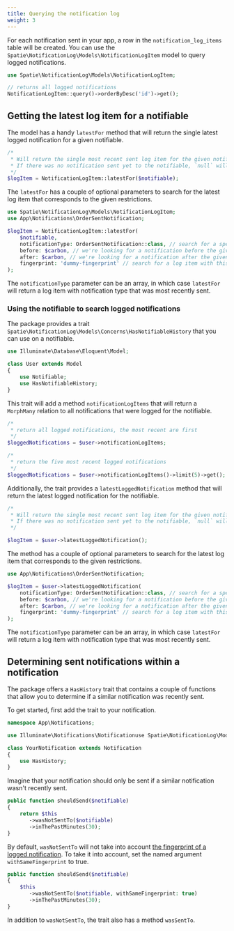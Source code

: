 ```yaml
---
title: Querying the notification log
weight: 3
---
```


For each notification sent in your app, a row in the `notification_log_items` table will be created. You can use the `Spatie\NotificationLog\Models\NotificationLogItem` model to query logged notifications.

```php
use Spatie\NotificationLog\Models\NotificationLogItem;

// returns all logged notifications
NotificationLogItem::query()->orderByDesc('id')->get();
```

## Getting the latest log item for a notifiable

The model has a handy `latestFor` method that will return the single latest logged notification for a given notifiable.

```php
/*
 * Will return the single most recent sent log item for the given notifiable.
 * If there was no notification sent yet to the notifiable, `null` will be returned.
 */
$logItem = NotificationLogItem::latestFor($notifiable);
```

The `latestFor` has a couple of optional parameters to search for the latest log item that corresponds to the given restrictions. 

```php
use Spatie\NotificationLog\Models\NotificationLogItem;
use App\Notifications\OrderSentNotification;

$logItem = NotificationLogItem::latestFor(
    $notifiable,
    notificationType: OrderSentNotification::class, // search for a specific notification type
    before: $carbon, // we're looking for a notification before the given carbon instance
    after: $carbon, // we're looking for a notification after the given carbon instance
    fingerprint: 'dummy-fingerprint' // search for a log item with this fingerprint
);
```

The `notificationType` parameter can be an array, in which case `latestFor` will return a log item with notification type that was most recently sent.

### Using the notifiable to search logged notifications

The package provides a trait `Spatie\NotificationLog\Models\Concerns\HasNotifiableHistory` that you can use on a notifiable.

```php
use Illuminate\Database\Eloquent\Model;

class User extends Model
{
    use Notifiable;
    use HasNotifiableHistory;
}
```

This trait will add a method `notificationLogItems` that will return a `MorphMany` relation to all notifications that were logged for the notifiable.

```php
/*
 * return all logged notifications, the most recent are first
 */
$loggedNotifications = $user->notificationLogItems;

/*
 * return the five most recent logged notifications
 */
$loggedNotifications = $user->notificationLogItems()->limit(5)->get();
```

Additionally, the trait provides a `latestLoggedNotification` method that will return the latest logged notification for the notifiable.

```php
/*
 * Will return the single most recent sent log item for the given notifiable.
 * If there was no notification sent yet to the notifiable, `null` will be returned.
 */

$logItem = $user->latestLoggedNotification();
```

The method has a couple of optional parameters to search for the latest log item that corresponds to the given restrictions.

```php
use App\Notifications\OrderSentNotification;

$logItem = $user->latestLoggedNotification(
    notificationType: OrderSentNotification::class, // search for a specific notification type
    before: $carbon, // we're looking for a notification before the given carbon instance
    after: $carbon, // we're looking for a notification after the given carbon instance
    fingerprint: 'dummy-fingerprint' // search for a log item with this fingerprint
);
```

The `notificationType` parameter can be an array, in which case `latestFor` will return a log item with notification type that was most recently sent.

## Determining sent notifications within a notification

The package offers a `HasHistory` trait that contains a couple of functions that allow you to determine if a similar notification was recently sent.

To get started, first add the trait to your notification.

```php
namespace App\Notifications;

use Illuminate\Notifications\Notificationuse Spatie\NotificationLog\Models\Concerns\HasHistory;

class YourNotification extends Notification
{
    use HasHistory;
}
```

Imagine that your notification should only be sent if a similar notification wasn't recently sent.

```php
public function shouldSend($notifiable)
{
    return $this
       ->wasNotSentTo($notifiable)
       ->inThePastMinutes(30);
}
```

By default, `wasNotSentTo` will not take into account [the fingerprint of a logged notification](/docs/laravel-notification-log/v1/basic-usage/working-with-fingerprints). To take it into account, set the named argument `withSameFingerprint` to true.

```php
public function shouldSend($notifiable)
{
    $this
       ->wasNotSentTo($notifiable, withSameFingerprint: true)
       ->inThePastMinutes(30);
}
```

In addition to `wasNotSentTo`, the trait also has a method `wasSentTo`.
